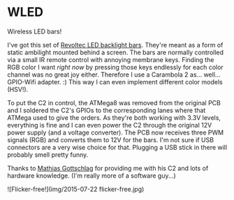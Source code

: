 # WLED

Wireless LED bars!

I've got this set of [Revoltec LED backlight bars](http://www.amazon.de/Revoltec-Backlight-SMD-15-Entertainment-Beleuchtung/dp/B00405D7DS/ "No affiliate link."). They're meant as a form of static ambilight mounted behind a screen. The bars are normally controlled via a small IR remote control with annoying membrane keys. Finding the RGB color I want *right now* by pressing those keys endlessly for each color channel was no great joy either. Therefore I use a Carambola 2 as... well... GPIO-Wifi adapter. :) This way I can even implement different color models (HSV!).

To put the C2 in control, the ATMega8 was removed from the original PCB and I soldered the C2's GPIOs to the corresponding lanes where that ATMega used to give the orders. As they're both working with 3.3V levels, everything is fine and I can even power the C2 through the original 12V power supply (and a voltage converter). The PCB now receives three PWM signals (RGB) and converts them to 12V for the bars. I'm not sure if USB connectors are a very wise choice for that. Plugging a USB stick in there will probably smell pretty funny.

Thanks to [Mathias Gottschlag](https://github.com/mgottschlag) for providing me with his C2 and lots of hardware knowledge. (I'm really more of a software guy...)

![Flicker-free!](img/2015-07-22 flicker-free.jpg)

